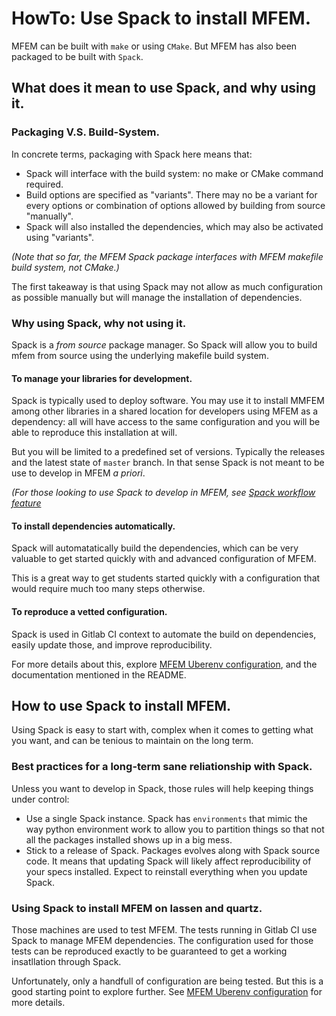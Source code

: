 # HowTo: Use Spack to install MFEM.

MFEM can be built with `make` or using `CMake`. But MFEM has also been packaged to be built with `Spack`.

## What does it mean to use Spack, and why using it.

### Packaging V.S. Build-System.

In concrete terms, packaging with Spack here means that:

* Spack will interface with the build system: no make or CMake command required.
* Build options are specified as "variants". There may no be a variant for every options or combination of options allowed by building from source "manually".
* Spack will also installed the dependencies, which may also be activated using "variants".

_(Note that so far, the MFEM Spack package interfaces with MFEM makefile build system, not CMake.)_

The first takeaway is that using Spack may not allow as much configuration as possible manually but will manage the installation of dependencies.

### Why using Spack, why not using it.

Spack is a *from source* package manager. So Spack will allow you to build mfem from source using the underlying makefile build system.

#### To manage your libraries for development.

Spack is typically used to deploy software. You may use it to install MMFEM among other libraries in a shared location for developers using MFEM as a dependency: all will have access to the same configuration and you will be able to reproduce this installation at will.

But you will be limited to a predefined set of versions. Typically the releases and the latest state of `master` branch. In that sense Spack is not meant to be use to develop in MFEM *a priori*.

_(For those looking to use Spack to develop in MFEM, see [Spack workflow feature](https://spack-tutorial.readthedocs.io/en/latest/tutorial_developer_workflows.html)_

#### To install dependencies automatically.

Spack will automatatically build the dependencies, which can be very valuable to get started quickly with and advanced configuration of MFEM.

This is a great way to get students started quickly with a configuration that would require much too many steps otherwise.

#### To reproduce a vetted configuration.

Spack is used in Gitlab CI context to automate the build on dependencies, easily update those, and improve reproducibility.

For more details about this, explore [MFEM Uberenv configuration](https://github.com/mfem/mfem-uberenv), and the documentation mentioned in the README.


## How to use Spack to install MFEM.

Using Spack is easy to start with, complex when it comes to getting what you want, and can be tenious to maintain on the long term.

### Best practices for a long-term sane reliationship with Spack.

Unless you want to develop in Spack, those rules will help keeping things under control:

* Use a single Spack instance. Spack has `environments` that mimic the way python environment work to allow you to partition things so that not all the packages installed shows up in a big mess.
* Stick to a release of Spack. Packages evolves along with Spack source code. It means that updating Spack will likely affect reproducibility of your specs installed. Expect to reinstall everything when you update Spack.

### Using Spack to install MFEM on lassen and quartz.

Those machines are used to test MFEM. The tests running in Gitlab CI use Spack to manage MFEM dependencies. The configuration used for those tests can be reproduced exactly to be guaranteed to get a working insatllation through Spack.

Unfortunately, only a handfull of configuration are being tested. But this is a good starting point to explore further. See [MFEM Uberenv configuration](https://github.com/mfem/mfem-uberenv) for more details.
